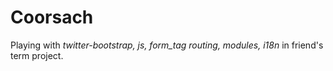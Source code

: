 # Coorsach

Playing with *twitter-bootstrap, js, form_tag routing, modules, i18n* in friend's term project.